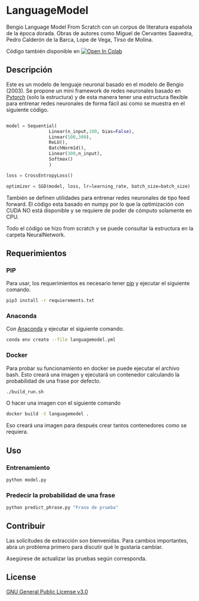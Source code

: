 # LanguageModel
Bengio Language Model From Scratch con un corpus de literatura española de la época dorada. Obras de autores como Miguel de Cervantes Saavedra, Pedro Calderón de la Barca, Lope de Vega, Tirso de Molina.

Código también disponible en [![Open In Colab](https://colab.research.google.com/assets/colab-badge.svg)](https://colab.research.google.com/drive/1A1b6IvK_huclJWCUEhevVEuGEuS0wsqQ?usp=sharing)

## Descripción 

Este es un modelo de lenguaje neuronal basado en el modelo de Bengio (2003). Se propone un mini framework de redes neuronales basado en [Pytorch](https://pytorch.org/) (solo la estructura) y de esta manera tener una estructura flexible para entrenar redes neuronales de forma fácil asi como se muestra en el siguiente código.
```python

model = Sequential(
                Linear(n_input,100, bias=False),
                Linear(100,300), 
                ReLU(),
                BatchNorm1d(),
                Linear(300,n_input),
                Softmax()
                )

loss = CrossEntropyLoss()

optimizer = SGD(model, loss, lr=learning_rate, batch_size=batch_size)
```
También se definen utilidades para entrenar redes neuronales de tipo feed forward. El código esta basado en numpy por lo que la optimización con CUDA NO está disponible y se requiere de poder de cómputo solamente en CPU.

Todo el código se hizo from scratch y se puede consultar la estructura en la carpeta NeuralNetwork.
## Requerimientos

### PIP

Para usar, los requerimientos es necesario tener [pip](https://pip.pypa.io/en/stable/) y ejecutar el siguiente comando.

```bash
pip3 install -r requierements.txt
```

### Anaconda

Con [Anaconda](https://www.anaconda.com/) y ejecutar el siguiente comando.

```bash
conda env create --file languagemodel.yml
```

### Docker
Para probar su funcionamiento en docker se puede ejecutar el archivo bash. Esto creará una imagen y ejecutará un contenedor calculando la probabilidad de una frase por defecto. 

```bash
./build_run.sh
```
O hacer una imagen con el siguiente comando

```bash
docker build -t languagemodel .
```
Eso creará una imagen para después crear tantos contenedores como se requiera.

## Uso 

### Entrenamiento 
```bash
python model.py
```
### Predecir la probabilidad de una frase
```bash
python predict_phrase.py "Frase de prueba"
```
## Contribuir
Las solicitudes de extracción son bienvenidas. Para cambios importantes, abra un problema primero para discutir qué le gustaría cambiar.

Asegúrese de actualizar las pruebas según corresponda.

## License
[GNU General Public License v3.0](https://choosealicense.com/licenses/gpl-3.0/)